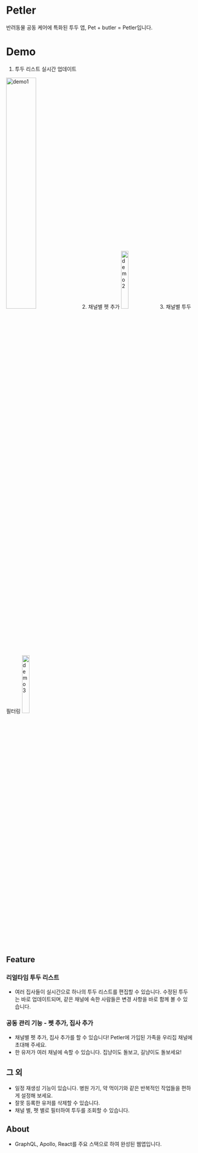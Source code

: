 # Petler
반려동물 공동 케어에 특화된 투두 앱, Pet + butler = Petler입니다.

# Demo
 1. 투두 리스트 실시간 업데이트
 <img src="https://user-images.githubusercontent.com/48303292/74818688-6ffcb200-5342-11ea-94b3-9b692bc34892.gif" alt="demo1" width="40%"/>
 2. 채널별 펫 추가
 <img src="https://user-images.githubusercontent.com/48303292/74819722-2ad97f80-5344-11ea-809b-771248ce51c1.gif" alt="demo2" width="20%"/> 
 3. 채널별 투두 필터링
 <img src="https://user-images.githubusercontent.com/48303292/74819978-94f22480-5344-11ea-80b7-3451d325bb8e.gif" alt="demo3" width="20%"/>

## Feature
### 리얼타임 투두 리스트 
+ 여러 집사들이 실시간으로 하나의 투두 리스트를 편집할 수 있습니다. 수정된 투두는 바로 업데이트되며, 같은 채널에 속한 사람들은 변경 사항을 바로 함께 볼 수 있습니다. 

### 공동 관리 기능 - 펫 추가, 집사 추가
+ 채널별 펫 추가, 집사 추가를 할 수 있습니다! Petler에 가입된 가족을 우리집 채널에 초대해 주세요. 
+ 한 유저가 여러 채널에 속할 수 있습니다. 집냥이도 돌보고, 길냥이도 돌보세요!

## 그 외
+ 일정 재생성 기능이 있습니다. 병원 가기, 약 먹이기와 같은 반복적인 작업들을 편하게 설정해 보세요.
+ 잘못 등록한 유저를 삭제할 수 있습니다. 
+ 채널 별, 펫 별로 필터하여 투두를 조회할 수 있습니다. 

## About
- GraphQL, Apollo, React를 주요 스택으로 하여 완성된 웹앱입니다. 
